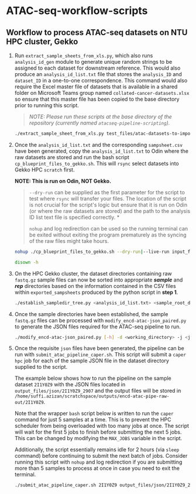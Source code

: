 # ATAC-seq-workflow-scripts

## Workflow to process ATAC-seq datasets on NTU HPC cluster, Gekko

1. Run `extract_sample_sheets_from_xls.py`, which also runs `analysis_id_gen` module to generate unique random strings to be assigned to each dataset for downstream reference. This would also produce an `analysis_id_list.txt` file that stores the `analysis_ID` and `dataset_ID` in a one-to-one correspondence. This command would also require the Excel master file of datasets that is available in a shared folder on Microsoft Teams group named `collated-cancer-datasets.xlsx` so ensure that this master file has been copied to the base directory prior to running this script.

    > *NOTE: Please run these scripts at the base directory of the repository (currently named `atacseq-pipeline-scripting`).*

    ```bash
    ./extract_sample_sheet_from_xls.py test_files/atac-datasets-to-import.txt test_files/collated-cancer-datasets-v1.6.xlsx test_output/exported_sampsheets test_files/analysis_id_list.txt
    ```

2. Once the `analysis_id_list.txt` and the corresponding    `sampsheet.csv` have been generated, copy the `analysis_id_list.txt` to Odin where the raw datasets are stored and run the bash script `cp_blueprint_files_to_gekko.sh`. This will `rsync` select datasets into Gekko HPC `scratch` first.

    **NOTE: This is run on Odin, NOT Gekko.**

    > `--dry-run` can be supplied as the first parameter for the script to test where `rsync` will transfer your files. The location of the script is not crucial for the script's logic but ensure that it is run on Odin (or where the raw datasets are stored) and the path to the analysis ID list text file is specified correctly. *
    >
    > `nohup` and log redirection can be used so the running terminal can be exited without exiting the program prematurely as the syncing of the raw files might take hours.

    ```bash
    nohup ./cp_blueprint_files_to_gekko.sh --dry-run|--live-run input_files/analysis_id_list.txt > rsync_output.log &

    disown -h
    ```

3. On the HPC Gekko cluster, the dataset directories containing raw `fastq.gz` sample files can now be sorted into appropriate ***sample*** and ***rep*** directories based on the information contained in the CSV files within `exported_sampsheets` produced by the python script in **step 1**.

    ```bash
    ./establish_sampledir_tree.py <analysis_id_list.txt> <sample_root_directory> <csv_samplesheet_directory>
    ```

4. Once the sample directories have been established, the sample `fastq.gz` files can be processed with `modify_encd-atac-json_paired.py` to generate the JSON files required for the ATAC-seq pipeline to run.

    ```bash
    ./modify_encd-atac-json_paired.py [-h] -d <working_directory> -j <json_file_template> -s <sample_sheet_csv> -o <output_path>
    ```

5. Once the requisite `json` files have been generated, the pipeline can be run with `submit_atac_pipeline_caper.sh`. This script will submit a `caper hpc` job for each of the sample JSON file in the dataset directory supplied to the script.

    The example below shows how to run the pipeline on the sample dataset `2I1Y0Z9` with the JSON files located in `output_files/json/2I1Y0Z9_2907` and the output files will be stored in `/home/suffi.azizan/scratchspace/outputs/encd-atac-pipe-raw-out/2I1Y0Z9`.

    Note that the wrapper `bash` script below is written to run the `caper` command for just 5 samples at a time. This is to prevent the HPC scheduler from being overloaded with too many jobs at once. The script will wait for the first 5 jobs to finish before submitting the next 5 jobs. This can be changed by modifying the `MAX_JOBS` variable in the script.

    Additionally, the script essentially remains idle for 2 hours (via `sleep` command) before continuing to submit the next batch of jobs. Consider running this script with `nohup` and log redirection if you are submitting more than 5 samples to process at once in case you need to exit the terminal.

    ```bash
    ./submit_atac_pipeline_caper.sh 2I1Y0Z9 output_files/json/2I1Y0Z9_2907 /home/suffi.azizan/scratchspace/outputs/encd-atac-pipe-raw-out/2I1Y0Z9
    ```
